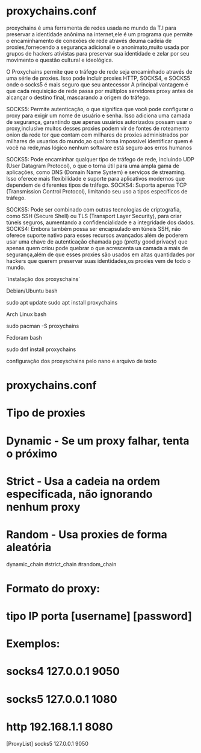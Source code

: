 # proxychains.conf

proxychains é uma ferramenta de redes usada no mundo da T.I para preservar a  identidade anônima na internet,ele é um programa que permite o encaminhamento de conexões de rede através deuma cadeia de proxies,fornecendo a segurança adicional e o anonimato,muito usada por grupos de hackers ativistas para preservar sua identidade e zelar por seu movimento e questão cultural e ideológica.

O Proxychains permite que o tráfego de rede seja encaminhado através de uma série de proxies. Isso pode incluir proxies HTTP, SOCKS4, e SOCKS5 onde o socks5 é mais seguro que seu antecessor
A principal vantagem é que cada requisição de rede passa por múltiplos servidores proxy antes de alcançar o destino final, mascarando a origem do tráfego.

SOCKS5: Permite autenticação, o que significa que você pode configurar o proxy para exigir um nome de usuário e senha. Isso adiciona uma camada de segurança, garantindo que apenas usuários autorizados possam usar o proxy,inclusive muitos desses proxies podem vir de fontes de roteamento onion da rede tor que contam com milhares de proxies administrados por milhares de usuarios do mundo,ao qual torna impossivel identificar quem é você na rede,mas lógico nenhum software está seguro aos erros humanos

SOCKS5: Pode encaminhar qualquer tipo de tráfego de rede, incluindo UDP (User Datagram Protocol), o que o torna útil para uma ampla gama de aplicações, como DNS (Domain Name System) e serviços de streaming. Isso oferece mais flexibilidade e suporte para aplicativos modernos que dependem de diferentes tipos de tráfego.
SOCKS4: Suporta apenas TCP (Transmission Control Protocol), limitando seu uso a tipos específicos de tráfego.

SOCKS5: Pode ser combinado com outras tecnologias de criptografia, como SSH (Secure Shell) ou TLS (Transport Layer Security), para criar túneis seguros, aumentando a confidencialidade e a integridade dos dados.
SOCKS4: Embora também possa ser encapsulado em túneis SSH, não oferece suporte nativo para esses recursos avançados além de poderem usar uma chave de autenticação chamada pgp (pretty good privacy) que apenas quem criou pode quebrar o que acrescenta ua camada a mais de segurança,além de que esses proxies são usados em altas quantidades por hackers que querem preservar suas identidades,os proxies vem de todo o mundo.


´instalação dos proxyschains´

Debian/Ubuntu bash

sudo apt update
sudo apt install proxychains

Arch Linux bash

sudo pacman -S proxychains

Fedoram bash

sudo dnf install proxychains



configuração dos proxyschains pelo nano e arquivo de texto

# proxychains.conf
#
# Tipo de proxies
#
# Dynamic - Se um proxy falhar, tenta o próximo
# Strict - Usa a cadeia na ordem especificada, não ignorando nenhum proxy
# Random - Usa proxies de forma aleatória

dynamic_chain
#strict_chain
#random_chain

# Formato do proxy:
# tipo  IP       porta [username] [password]
# Exemplos:
# socks4  127.0.0.1 9050
# socks5  127.0.0.1 1080
# http    192.168.1.1 8080

[ProxyList]
socks5  127.0.0.1 9050
